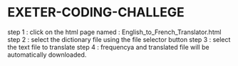 # EXETER-CODING-CHALLEGE

step 1 : click on the html page named : English_to_French_Translator.html
step 2 : select the dictionary file using the file selector button
step 3 : select the text file to translate
step 4 : frequencya and translated file will be automatically downloaded.
